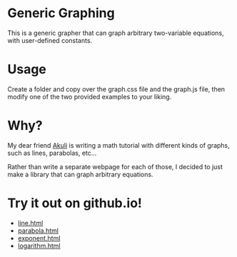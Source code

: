 # Generic Graphing

This is a generic grapher that can graph arbitrary two-variable equations, with
user-defined constants.

# Usage

Create a folder and copy over the graph.css file and the graph.js file, then
modify one of the two provided examples to your liking.

# Why?

My dear friend [Akuli](https://github.com/Akuli) is writing a math tutorial
with different kinds of graphs, such as lines, parabolas, etc...

Rather than write a separate webpage for each of those, I decided to just make
a library that can graph arbitrary equations.

# Try it out on github.io!

* [line.html](https://purplemyst.github.io/generic-graphing/line.html)
* [parabola.html](https://purplemyst.github.io/generic-graphing/parabola.html)
* [exponent.html](https://purplemyst.github.io/generic-graphing/exponent.html)
* [logarithm.html](https://purplemyst.github.io/generic-graphing/logarithm.html)
